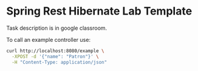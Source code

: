 # Spring Rest Hibernate Lab Template

Task description is in google classroom.

To call an example controller use:
```bash
curl http://localhost:8080/example \
  -XPOST -d '{"name": "Patron"}' \
  -H "Content-Type: application/json"
```